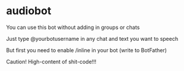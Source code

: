 # audiobot

You can use this bot without adding in groups or chats

Just type @yourbotusername in any chat and text you want to speech

But first you need to enable /inline in your bot (write to BotFather)

Caution! High-content of shit-code!!!
